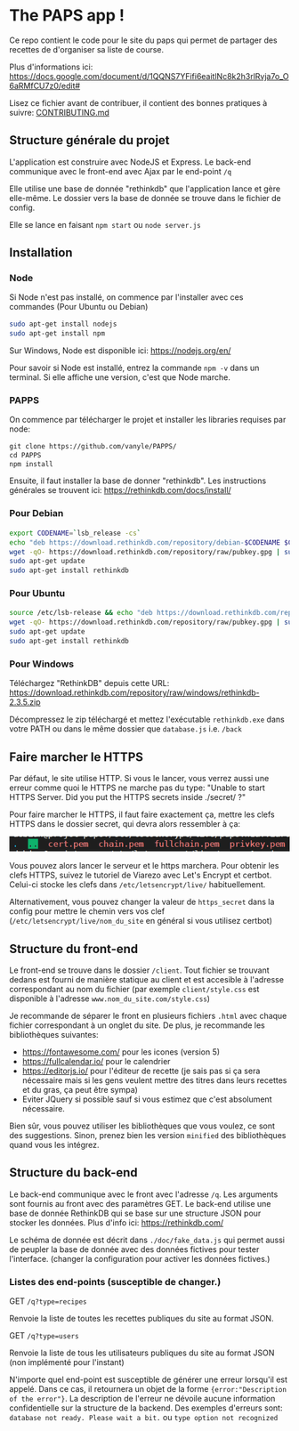 # The PAPS app !
Ce repo contient le code pour le site du paps qui permet de partager des recettes de d'organiser sa liste de course.

Plus d'informations ici: https://docs.google.com/document/d/1QQNS7YFifi6eaitlNc8k2h3rlRvja7o_O6aRMfCU7z0/edit#

Lisez ce fichier avant de contribuer, il contient des bonnes pratiques à suivre: [CONTRIBUTING.md](CONTRIBUTING.md)

## Structure générale du projet

L'application est construire avec NodeJS et Express. Le back-end communique avec le front-end avec Ajax par le end-point `/q`

Elle utilise une base de donnée "rethinkdb" que l'application lance et gère elle-même. Le dossier vers la base de donnée se trouve dans le fichier de config.

Elle se lance en faisant `npm start` ou `node server.js`

## Installation

### Node

Si Node n'est pas installé, on commence par l'installer avec ces commandes (Pour Ubuntu ou Debian)

```sh
sudo apt-get install nodejs
sudo apt-get install npm
```

Sur Windows, Node est disponible ici: https://nodejs.org/en/

Pour savoir si Node est installé, entrez la commande `npm -v` dans un terminal. Si elle affiche une version, c'est que Node marche.

### PAPPS

On commence par télécharger le projet et installer les libraries requises par node:

```
git clone https://github.com/vanyle/PAPPS/
cd PAPPS
npm install
```

Ensuite, il faut installer la base de donner "rethinkdb". Les instructions générales se trouvent ici: https://rethinkdb.com/docs/install/

### Pour Debian

```sh
export CODENAME=`lsb_release -cs`
echo "deb https://download.rethinkdb.com/repository/debian-$CODENAME $CODENAME main" | sudo tee /etc/apt/sources.list.d/rethinkdb.list
wget -qO- https://download.rethinkdb.com/repository/raw/pubkey.gpg | sudo apt-key add -
sudo apt-get update
sudo apt-get install rethinkdb
```

### Pour Ubuntu

```sh
source /etc/lsb-release && echo "deb https://download.rethinkdb.com/repository/ubuntu-$DISTRIB_CODENAME $DISTRIB_CODENAME main" | sudo tee /etc/apt/sources.list.d/rethinkdb.list
wget -qO- https://download.rethinkdb.com/repository/raw/pubkey.gpg | sudo apt-key add -
sudo apt-get update
sudo apt-get install rethinkdb
```

### Pour Windows

Téléchargez "RethinkDB" depuis cette URL: https://download.rethinkdb.com/repository/raw/windows/rethinkdb-2.3.5.zip

Décompressez le zip téléchargé et mettez l'exécutable `rethinkdb.exe` dans votre PATH ou dans le même dossier que `database.js` i.e. `/back`

## Faire marcher le HTTPS

Par défaut, le site utilise HTTP. Si vous le lancer, vous verrez aussi une erreur comme quoi le HTTPS ne marche pas du type: "Unable to start HTTPS Server. Did you put the HTTPS secrets inside ./secret/ ?"

Pour faire marcher le HTTPS, il faut faire exactement ça, mettre les clefs HTTPS dans le dossier secret, qui devra alors ressembler à ça:

![contenu_du_dossier_secret](./doc/1.png)

Vous pouvez alors lancer le serveur et le https marchera. Pour obtenir les clefs HTTPS, suivez le tutoriel de Viarezo avec Let's Encrypt et certbot. Celui-ci stocke les clefs dans `/etc/letsencrypt/live/` habituellement.

Alternativement, vous pouvez changer la valeur de `https_secret` dans la config pour mettre le chemin vers vos clef (`/etc/letsencrypt/live/nom_du_site` en général si vous utilisez certbot)

## Structure du front-end

Le front-end se trouve dans le dossier `/client`. Tout fichier se trouvant dedans est fourni de manière statique au client et est accesible à l'adresse correspondant au nom du fichier (par exemple `client/style.css` est disponible à l'adresse `www.nom_du_site.com/style.css`)

Je recommande de séparer le front en plusieurs fichiers `.html` avec chaque fichier correspondant à un onglet du site. De plus, je recommande les bibliothèques suivantes:

- https://fontawesome.com/ pour les icones (version 5)
- https://fullcalendar.io/ pour le calendrier
- https://editorjs.io/ pour l'éditeur de recette (je sais pas si ça sera nécessaire mais si les gens veulent mettre des titres dans leurs recettes et du gras, ça peut être sympa)
- Eviter JQuery si possible sauf si vous estimez que c'est absolument nécessaire.

Bien sûr, vous pouvez utiliser les bibliothèques que vous voulez, ce sont des suggestions. Sinon, prenez bien les version `minified` des bibliothèques quand vous les intégrez.

## Structure du back-end

Le back-end communique avec le front avec l'adresse `/q`. Les arguments sont fournis au front avec des paramètres GET. Le back-end utilise une base de donnée RethinkDB qui se base sur une structure JSON pour stocker les données. Plus d'info ici: https://rethinkdb.com/

Le schéma de donnée est décrit dans `./doc/fake_data.js` qui permet aussi de peupler la base de donnée avec des données fictives pour tester l'interface. (changer la configuration pour activer les données fictives.)

### Listes des end-points (susceptible de changer.)

GET `/q?type=recipes`

Renvoie la liste de toutes les recettes publiques du site au format JSON.

GET `/q?type=users`

Renvoie la liste de tous les utilisateurs publiques du site au format JSON (non implémenté pour l'instant)

N'importe quel end-point est susceptible de générer une erreur lorsqu'il est appelé. Dans ce cas, il retournera un objet de la forme `{error:"Description of the error"}`. La description de l'erreur ne dévoile aucune information confidentielle sur la structure de la backend. Des exemples d'erreurs sont: `database not ready. Please wait a bit.`  ou `type option not recognized`

